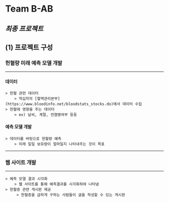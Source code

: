 # Team B-AB
## _최종 프로젝트_ 

## (1) 프로젝트 구성 
### 헌혈량 미래 예측 모델 개발
--------------------



#### 데이터
    > 헌혈 관련 데이터
        > 적십자의 [혈액관리본부](https://www.bloodinfo.net/bloodstats_stocks.do)에서 데이터 수집
    > 헌혈에 영향을 주는 데이터
        > ex) 날씨, 계절, 전염병여부 등등



#### 예측 모델 개발
    > 데이터를 바탕으로 헌혈량 예측
        > 미래 일일 보유량이 얼마일지 나타내주는 것이 목표



---------------------------
### 웹 사이트 개발
---------------------------
    > 예측 모델 결과 시각화
        > 웹 사이트를 통해 예측결과를 시각화하여 나타냄
    > 헌혈증 관련 게시판 제공
         > 헌혈증을 급하게 구하는 사람들이 글을 작성할 수 있는 게시판

        

